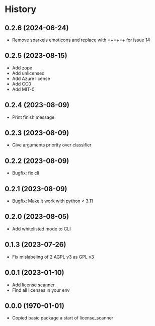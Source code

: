 # History

## 0.2.6 (2024-06-24)
- Remove sparkels emoticons and replace with =+=+=+ for issue 14

## 0.2.5 (2023-08-15)
- Add zope
- Add unlicensed
- Add Azure license
- Add CC0
- Add MIT-0

## 0.2.4 (2023-08-09)
- Print finish message

## 0.2.3 (2023-08-09)
- Give arguments priority over classifier
  
## 0.2.2 (2023-08-09)
- Bugfix: fix cli
  
## 0.2.1 (2023-08-09)
- Bugfix: Make it work with python < 3.11

## 0.2.0 (2023-08-05)
- Add whitelisted mode to CLI

## 0.1.3 (2023-07-26)
- Fix mislabeling of 2 AGPL v3 as GPL v3

## 0.0.1 (2023-01-10)

- Add license scanner
- Find all licenses in your env

## 0.0.0 (1970-01-01)

- Copied basic package a start of license_scanner
